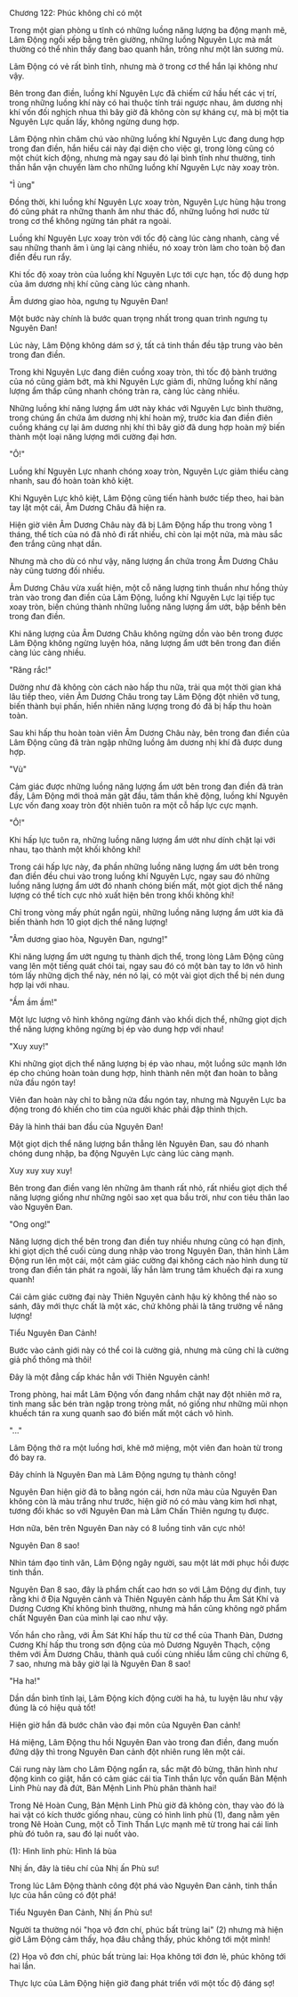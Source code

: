 




Chương 122: Phúc không chỉ có một




Trong một gian phòng u tĩnh có những luồng năng lượng ba động mạnh mẽ, Lâm Động ngồi xếp bằng trên giường, những luồng Nguyên Lực mà mắt thường có thể nhìn thấy đang bao quanh hắn, trông như một làn sương mù.

Lâm Động có vẻ rất bình tĩnh, nhưng mà ở trong cơ thể hắn lại không như vậy.

Bên trong đan điền, luồng khí Nguyên Lực đã chiếm cứ hầu hết các vị trí, trong những luồng khí này có hai thuộc tính trái ngược nhau, âm dương nhị khí vốn đối nghịch nhua thì bây giờ đã không còn sự kháng cự, mà bị một tia Nguyên Lực quấn lấy, không ngừng dung hợp.

Lâm Động nhìn chăm chú vào những luồng khí Nguyên Lực đang dung hợp trong đan điền, hắn hiểu cái này đại diện cho việc gì, trong lòng cũng có một chút kích động, nhưng mà ngay sau đó lại bình tĩnh như thường, tinh thần hắn vận chuyển làm cho những luồng khí Nguyên Lực này xoay tròn.

"Ì ùng"

Đồng thời, khi luồng khí Nguyên Lực xoay tròn, Nguyên Lực hùng hậu trong đó cũng phát ra những thanh âm như thác đổ, những luồng hơi nước từ trong cơ thể không ngừng tán phát ra ngoài.

Luồng khí Nguyên Lực xoay tròn với tốc độ càng lúc càng nhanh, càng về sau những thanh âm ì ùng lại càng nhiều, nó xoay tròn làm cho toàn bộ đan điền đều run rẩy.

Khi tốc độ xoay tròn của luồng khí Nguyên Lực tới cực hạn, tốc độ dung hợp của âm dương nhị khí cũng càng lúc càng nhanh.

Âm dương giao hòa, ngưng tụ Nguyên Đan!

Một bước này chính là bước quan trọng nhất trong quan trình ngưng tụ Nguyên Đan!

Lúc này, Lâm Động không dám sơ ý, tất cả tinh thần đều tập trung vào bên trong đan điền.

Trong khi Nguyên Lực đang điên cuồng xoay tròn, thì tốc độ bành trướng của nó cũng giảm bớt, mà khi Nguyên Lực giảm đi, những luồng khí năng lượng ẩm thấp cũng nhanh chóng tràn ra, càng lúc càng nhiều.

Những luồng khí năng lượng ẩm ướt này khác với Nguyên Lực bình thường, trong chúng ẩn chứa âm dương nhị khí hoàn mỹ, trước kia đan điền điên cuồng kháng cự lại âm dương nhị khí thì bây giờ đã dung hợp hoàn mỹ biến thành một loại năng lượng mới cường đại hơn.

"Ô!"

Luồng khí Nguyên Lực nhanh chóng xoay tròn, Nguyên Lực giảm thiểu càng nhanh, sau đó hoàn toàn khô kiệt.

Khi Nguyên Lực khô kiệt, Lâm Động cũng tiến hành bước tiếp theo, hai bàn tay lật một cái, Âm Dương Châu đã hiện ra.

Hiện giờ viên Âm Dương Châu này đã bị Lâm Động hấp thu trong vòng 1 tháng, thể tích của nó đã nhỏ đi rất nhiều, chỉ còn lại một nửa, mà màu sắc đen trắng cũng nhạt dần.

Nhưng mà cho dù có như vậy, năng lượng ẩn chứa trong Âm Dương Châu này cũng tương đối nhiều.

Âm Dương Châu vừa xuất hiện, một cỗ năng lượng tinh thuần như hồng thủy tràn vào trong đan điền của Lâm Động, luồng khí Nguyên Lực lại tiếp tục xoay tròn, biến chúng thành những luồng năng lượng ẩm ướt, bập bềnh bên trong đan điền.

Khi năng lượng của Âm Dương Châu không ngừng dồn vào bên trong được Lâm Động không ngừng luyện hóa, năng lượng ẩm ướt bên trong đan điền càng lúc càng nhiều.

"Răng rắc!"

Dường như đã không còn cách nào hấp thu nữa, trải qua một thời gian khá lâu tiếp theo, viên Âm Dương Châu trong tay Lâm Động đột nhiên vỡ tung, biến thành bụi phấn, hiển nhiên năng lượng trong đó đã bị hấp thu hoàn toàn.

Sau khi hấp thu hoàn toàn viên Âm Dương Châu này, bên trong đan điền của Lâm Động cũng đã tràn ngập những luồng âm dương nhị khí đã được dung hợp.

"Vù"

Cảm giác được những luồng năng lượng ẩm ướt bên trong đan điền đã tràn đầy, Lâm Động mới thoả mãn gật đầu, tâm thần khẽ động, luồng khí Nguyên Lực vốn đang xoay tròn đột nhiên tuôn ra một cỗ hấp lực cực mạnh.

"Ô!"

Khi hấp lực tuôn ra, những luồng năng lượng ẩm ướt như dính chặt lại với nhau, tạo thành một khối không khí!

Trong cái hấp lực này, đa phần những luồng năng lượng ẩm ướt bên trong đan điền đều chui vào trong luồng khí Nguyên Lực, ngay sau đó những luồng năng lượng ẩm ướt đó nhanh chóng biến mất, một giọt dịch thể năng lượng có thể tích cực nhỏ xuất hiện bên trong khối không khí!

Chỉ trong vòng mấy phút ngắn ngủi, những luồng năng lượng ẩm ướt kia đã biến thành hơn 10 giọt dịch thể năng lượng!

"Âm dương giao hòa, Nguyên Đan, ngưng!"

Khi năng lượng ẩm ướt ngưng tụ thành dịch thể, trong lòng Lâm Động cũng vang lên một tiếng quát chói tai, ngay sau đó có một bàn tay to lớn vô hình tóm lấy những dịch thể này, nén nó lại, có một vài giọt dịch thể bị nén dung hợp lại với nhau.

"Ầm ầm ầm!"

Một lực lượng vô hình không ngừng đánh vào khối dịch thể, những giọt dịch thể năng lượng không ngừng bị ép vào dung hợp với nhau!

"Xuy xuy!"

Khi những giọt dịch thể năng lượng bị ép vào nhau, một luồng sức mạnh lớn ép cho chúng hoàn toàn dung hợp, hình thành nên một đan hoàn to bằng nửa đầu ngón tay!

Viên đan hoàn này chỉ to bằng nửa đầu ngón tay, nhưng mà Nguyên Lực ba động trong đó khiến cho tim của người khác phải đập thình thịch.

Đây là hình thái ban đầu của Nguyên Đan!

Một giọt dịch thể năng lượng bắn thẳng lên Nguyên Đan, sau đó nhanh chóng dung nhập, ba động Nguyên Lực càng lúc càng mạnh.

Xuy xuy xuy xuy!

Bên trong đan điền vang lên những âm thanh rất nhỏ, rất nhiều giọt dịch thể năng lượng giống như những ngôi sao xẹt qua bầu trời, như con tiêu thân lao vào Nguyên Đan.

"Ong ong!"

Năng lượng dịch thể bên trong đan điền tuy nhiều nhưng cũng có hạn định, khi giọt dịch thể cuối cùng dung nhập vào trong Nguyên Đan, thân hình Lâm Động run lên một cái, một cảm giác cường đại không cách nào hình dung từ trong đan điền tán phát ra ngoài, lấy hắn làm trung tâm khuếch đại ra xung quanh!

Cái cảm giác cường đại này Thiên Nguyên cảnh hậu kỳ không thể nào so sánh, đây mới thực chất là một xác, chứ không phải là tăng trưởng về năng lượng!

Tiểu Nguyên Đan Cảnh!

Bước vào cảnh giới này có thể coi là cường giả, nhưng mà cũng chỉ là cường giả phổ thông mà thôi!

Đây là một đẳng cấp khác hẳn với Thiên Nguyên cảnh!

Trong phòng, hai mắt Lâm Động vốn đang nhắm chặt nay đột nhiên mở ra, tinh mang sắc bén tràn ngập trong tròng mắt, nó giống như những mũi nhọn khuếch tán ra xung quanh sao đó biến mất một cách vô hình.

"..."

Lâm Động thở ra một luồng hơi, khẽ mở miệng, một viên đan hoàn từ trong đó bay ra.

Đây chính là Nguyên Đan mà Lâm Động ngưng tụ thành công!

Nguyên Đan hiện giờ đã to bằng ngón cái, hơn nữa màu của Nguyên Đan không còn là màu trắng như trước, hiện giờ nó có màu vàng kim hơi nhạt, tương đối khác so với Nguyên Đan mà Lâm Chấn Thiên ngưng tụ được.

Hơn nữa, bên trên Nguyên Đan này có 8 luồng tinh văn cực nhỏ!

Nguyên Đan 8 sao!

Nhìn tám đạo tinh văn, Lâm Động ngây người, sau một lát mới phục hồi được tinh thần.

Nguyên Đan 8 sao, đây là phẩm chất cao hơn so với Lâm Động dự định, tuy rằng khi ở Địa Nguyên cảnh và Thiên Nguyên cảnh hấp thu Âm Sát Khí và Dương Cương Khí không bình thường, nhưng mà hắn cũng không ngờ phẩm chất Nguyên Đan của mình lại cao như vậy.

Vốn hắn cho rằng, với Âm Sát Khí hấp thu từ cơ thể của Thanh Đàn, Dương Cương Khí hấp thu trong sơn động của mỏ Dương Nguyên Thạch, cộng thêm với Âm Dương Châu, thành quả cuối cùng nhiều lắm cũng chỉ chừng 6, 7 sao, nhưng mà bây giờ lại là Nguyên Đan 8 sao!

"Ha ha!"

Dần dần bình tĩnh lại, Lâm Động kích động cười ha hả, tu luyện lâu như vậy đúng là có hiệu quả tốt!

Hiện giờ hắn đã bước chân vào đại môn của Nguyên Đan cảnh!

Há miệng, Lâm Động thu hồi Nguyên Đan vào trong đan điền, đang muốn đứng dậy thì trong Nguyên Đan cảnh đột nhiên rung lên một cái.

Cái rung này làm cho Lâm Động ngẩn ra, sắc mặt đỏ bừng, thân hình như động kinh co giật, hắn có cảm giác cái tia Tinh thần lực vốn quấn Bản Mệnh Linh Phù nay đã đứt, Bản Mệnh Linh Phù phân thành hai!

Trong Nê Hoàn Cung, Bản Mệnh Linh Phù giờ đã không còn, thay vào đó là hai vật có kích thước giống nhau, cùng có hình linh phù (1), đang nằm yên trong Nê Hoàn Cung, một cỗ Tinh Thần Lực mạnh mẽ từ trong hai cái linh phù đó tuôn ra, sau đó lại nuốt vào.

(1): Hình linh phù: Hình lá bùa

Nhị ấn, đây là tiêu chí của Nhị ấn Phù sư!

Trong lúc Lâm Động thành công đột phá vào Nguyên Đan cảnh, tinh thần lực của hắn cũng có đột phá!

Tiểu Nguyên Đan Cảnh, Nhị ấn Phù sư!

Người ta thường nói "họa vô đơn chí, phúc bất trùng lai" (2) nhưng mà hiện giờ Lâm Động cảm thấy, họa đâu chẳng thấy, phúc không tới một mình!

(2) Họa vô đơn chí, phúc bất trùng lai: Họa không tới đơn lẻ, phúc không tới hai lần.

Thực lực của Lâm Động hiện giờ đang phát triển với một tốc độ đáng sợ!





